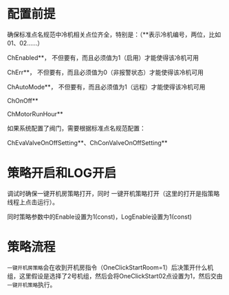 # 配置前提

确保标准点名规范中冷机相关点位齐全，特别是：（\*\*表示冷机编号，两位，比如01、02……）

ChEnabled\*\*， 不但要有，而且必须值为1（启用）才能使得该冷机可用

ChErr\*\*， 不但要有，而且必须值为0（非报警状态）才能使得该冷机可用

ChAutoMode\*\*， 不但要有，而且必须值为1（远程）才能使得该冷机可用

ChOnOff\*\*

ChMotorRunHour\*\*

如果系统配置了阀门，需要根据标准点名规范配置：

ChEvaValveOnOffSetting\*\*、ChConValveOnOffSetting\*\*



# 策略开启和LOG开启

调试时确保一键开机房策略打开，同时 一键开机策略打开（这里的打开是指策略线程上点击运行）。

同时策略参数中的Enable设置为1\(const\)，LogEnable设置为1\(const\)

# 策略流程

`一键开机房策略`会在收到开机房指令（OneClickStartRoom=1）后决策开什么机组，这里假设是选择了2号机组，然后会将OneClickStart02点设置为1，然后交由`一键开机策略`执行。

